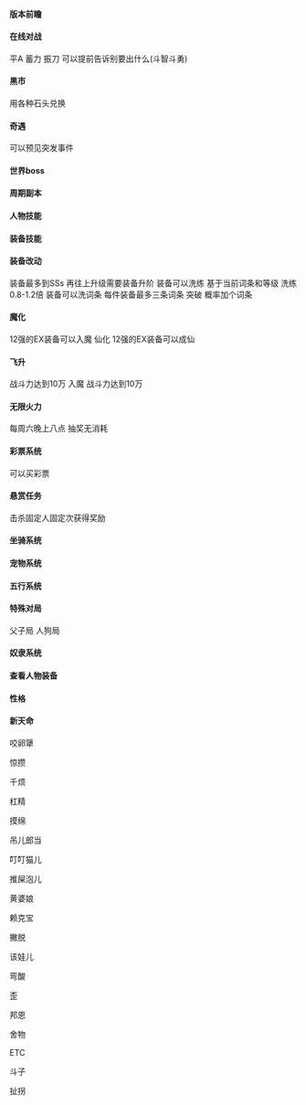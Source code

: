 #### 版本前瞻

#### 在线对战
平A 蓄力 振刀
可以提前告诉别要出什么(斗智斗勇)

#### 黑市
用各种石头兑换

#### 奇遇
可以预见突发事件

#### 世界boss

#### 周期副本

#### 人物技能

#### 装备技能

#### 装备改动
装备最多到SSs
再往上升级需要装备升阶
装备可以洗练
基于当前词条和等级 洗练0.8-1.2倍
装备可以洗词条
每件装备最多三条词条
突破 概率加个词条

#### 魔化
12强的EX装备可以入魔
仙化
12强的EX装备可以成仙

#### 飞升
战斗力达到10万
入魔
战斗力达到10万

#### 无限火力
每周六晚上八点
抽奖无消耗

#### 彩票系统
可以买彩票

#### 悬赏任务
击杀固定人固定次获得奖励

#### 坐骑系统

#### 宠物系统

#### 五行系统

#### 特殊对局
父子局
人狗局

#### 奴隶系统

#### 查看人物装备

#### 性格

#### 新天命
咬卵犟

惊攒

千烦

杠精

摸绵

吊儿郎当

叮叮猫儿

推屎泡儿

黄婆娘

赖克宝

撇脱

该娃儿

弯酸

歪

邦恩

舍物

ETC

斗子

扯拐